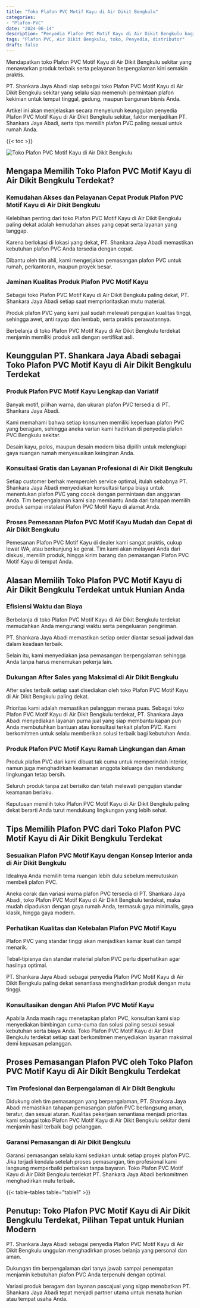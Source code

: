 ```yaml
---
title: "Toko Plafon PVC Motif Kayu di Air Dikit Bengkulu"
categories: 
- "Plafon-PVC"
date: "2024-06-14"
description: "Penyedia Plafon PVC Motif Kayu di Air Dikit Bengkulu bagi tempat tinggal, perkantoran, dan gerai. Material unggulan, variasi motif, pilihan warna modern, beserta servis pemasangan ditangani oleh tenaga ahli profesional serta kepastian resmi!|Servis penjualan Plafon PVC Motif Kayu di Air Dikit Bengkulu untuk kebutuhan tempat tinggal, office, maupun gerai, beserta material berkualitas dan pemasangan oleh tenaga ahli berpengalaman dan kepastian resmi.|Solusi Plafon PVC Motif Kayu di Air Dikit Bengkulu yang terpercaya bagi hunian, kantor, serta ritel, bersama plafon unggulan dan instalasi oleh tenaga ahli ahli serta jaminan resmi.|Distribusi Plafon PVC Motif Kayu di Air Dikit Bengkulu bagi tempat tinggal, kantor, serta toko, dengan material unggulan dan penempatan oleh teknisi ahli, dilengkapi beserta garansi resmi.}"
tags: "Plafon PVC, Air Dikit Bengkulu, toko, Penyedia, distributor"
draft: false
---
```


Mendapatkan toko Plafon PVC Motif Kayu di Air Dikit Bengkulu sekitar yang menawarkan produk terbaik serta pelayanan berpengalaman kini semakin praktis.

PT. Shankara Jaya Abadi siap sebagai toko Plafon PVC Motif Kayu di Air Dikit Bengkulu sekitar yang selalu siap memenuhi permintaan plafon kekinian untuk tempat tinggal, gedung, maupun bangunan bisnis Anda.

Artikel ini akan menjelaskan secara menyeluruh keunggulan penyedia Plafon PVC Motif Kayu di Air Dikit Bengkulu sekitar, faktor menjadikan PT. Shankara Jaya Abadi, serta tips memilih plafon PVC paling sesuai untuk rumah Anda.

{{< toc >}}

![Toko Plafon PVC Motif Kayu di Air Dikit Bengkulu](/images/Plafon-PVC/Toko-Plafon-PVC-Motif-Kayu-di-Air-Dikit-Bengkulu.png)


## Mengapa Memilih Toko Plafon PVC Motif Kayu di Air Dikit Bengkulu Terdekat?

### Kemudahan Akses dan Pelayanan Cepat Produk Plafon PVC Motif Kayu di Air Dikit Bengkulu

Kelebihan penting dari toko Plafon PVC Motif Kayu di Air Dikit Bengkulu paling dekat adalah kemudahan akses yang cepat serta layanan yang tanggap.

Karena berlokasi di lokasi yang dekat, PT. Shankara Jaya Abadi memastikan kebutuhan plafon PVC Anda tersedia dengan cepat.

Dibantu oleh tim ahli, kami mengerjakan pemasangan plafon PVC untuk rumah, perkantoran, maupun proyek besar.

### Jaminan Kualitas Produk Plafon PVC Motif Kayu

Sebagai toko Plafon PVC Motif Kayu di Air Dikit Bengkulu paling dekat, PT. Shankara Jaya Abadi setiap saat memprioritaskan mutu material.

Produk plafon PVC yang kami jual sudah melewati pengujian kualitas tinggi, sehingga awet, anti rayap dan lembab, serta praktis perawatannya.

Berbelanja di toko Plafon PVC Motif Kayu di Air Dikit Bengkulu terdekat menjamin memiliki produk asli dengan sertifikat asli.

## Keunggulan PT. Shankara Jaya Abadi sebagai Toko Plafon PVC Motif Kayu di Air Dikit Bengkulu Terdekat

### Produk Plafon PVC Motif Kayu Lengkap dan Variatif

Banyak motif, pilihan warna, dan ukuran plafon PVC tersedia di PT. Shankara Jaya Abadi.

Kami memahami bahwa setiap konsumen memiliki keperluan plafon PVC yang beragam, sehingga aneka varian kami hadirkan di penyedia plafon PVC Bengkulu sekitar.

Desain kayu, polos, maupun desain modern bisa dipilih untuk melengkapi gaya ruangan rumah menyesuaikan keinginan Anda.

### Konsultasi Gratis dan Layanan Profesional di Air Dikit Bengkulu

Setiap customer berhak memperoleh service optimal, itulah sebabnya PT. Shankara Jaya Abadi menyediakan konsultasi tanpa biaya untuk menentukan plafon PVC yang cocok dengan permintaan dan anggaran Anda. Tim berpengalaman kami siap membantu Anda dari tahapan memilih produk sampai instalasi Plafon PVC Motif Kayu di alamat Anda.

### Proses Pemesanan Plafon PVC Motif Kayu Mudah dan Cepat di Air Dikit Bengkulu

Pemesanan Plafon PVC Motif Kayu di dealer kami sangat praktis, cukup lewat WA, atau berkunjung ke gerai. Tim kami akan melayani Anda dari diskusi, memilih produk, hingga kirim barang dan pemasangan Plafon PVC Motif Kayu di tempat Anda.

## Alasan Memilih Toko Plafon PVC Motif Kayu di Air Dikit Bengkulu Terdekat untuk Hunian Anda

### Efisiensi Waktu dan Biaya

Berbelanja di toko Plafon PVC Motif Kayu di Air Dikit Bengkulu terdekat memudahkan Anda mengurangi waktu serta pengeluaran pengiriman.

PT. Shankara Jaya Abadi memastikan setiap order diantar sesuai jadwal dan dalam keadaan terbaik.

Selain itu, kami menyediakan jasa pemasangan berpengalaman sehingga Anda tanpa harus menemukan pekerja lain.

### Dukungan After Sales yang Maksimal di Air Dikit Bengkulu

After sales terbaik setiap saat disediakan oleh toko Plafon PVC Motif Kayu di Air Dikit Bengkulu paling dekat.

Prioritas kami adalah memastikan pelanggan merasa puas. Sebagai toko Plafon PVC Motif Kayu di Air Dikit Bengkulu terdekat, PT. Shankara Jaya Abadi menyediakan layanan purna jual yang siap membantu kapan pun Anda membutuhkan bantuan atau konsultasi terkait plafon PVC. Kami berkomitmen untuk selalu memberikan solusi terbaik bagi kebutuhan Anda.

### Produk Plafon PVC Motif Kayu Ramah Lingkungan dan Aman

Produk plafon PVC dari kami dibuat tak cuma untuk memperindah interior, namun juga menghadirkan keamanan anggota keluarga dan mendukung lingkungan tetap bersih.

Seluruh produk tanpa zat berisiko dan telah melewati pengujian standar keamanan berlaku.

Keputusan memilih toko Plafon PVC Motif Kayu di Air Dikit Bengkulu paling dekat berarti Anda turut mendukung lingkungan yang lebih sehat.

## Tips Memilih Plafon PVC dari Toko Plafon PVC Motif Kayu di Air Dikit Bengkulu Terdekat

### Sesuaikan Plafon PVC Motif Kayu dengan Konsep Interior anda di Air Dikit Bengkulu

Idealnya Anda memilih tema ruangan lebih dulu sebelum memutuskan membeli plafon PVC.

Aneka corak dan variasi warna plafon PVC tersedia di PT. Shankara Jaya Abadi, toko Plafon PVC Motif Kayu di Air Dikit Bengkulu terdekat, maka mudah dipadukan dengan gaya rumah Anda, termasuk gaya minimalis, gaya klasik, hingga gaya modern.

### Perhatikan Kualitas dan Ketebalan Plafon PVC Motif Kayu

Plafon PVC yang standar tinggi akan menjadikan kamar kuat dan tampil menarik.

Tebal-tipisnya dan standar material plafon PVC perlu diperhatikan agar hasilnya optimal.

PT. Shankara Jaya Abadi sebagai penyedia Plafon PVC Motif Kayu di Air Dikit Bengkulu paling dekat senantiasa menghadirkan produk dengan mutu tinggi.

### Konsultasikan dengan Ahli Plafon PVC Motif Kayu

Apabila Anda masih ragu menetapkan plafon PVC, konsultan kami siap menyediakan bimbingan cuma-cuma dan solusi paling sesuai sesuai kebutuhan serta biaya Anda. Toko Plafon PVC Motif Kayu di Air Dikit Bengkulu terdekat setiap saat berkomitmen menyediakan layanan maksimal demi kepuasan pelanggan.

## Proses Pemasangan Plafon PVC oleh Toko Plafon PVC Motif Kayu di Air Dikit Bengkulu Terdekat

### Tim Profesional dan Berpengalaman di Air Dikit Bengkulu

Didukung oleh tim pemasangan yang berpengalaman, PT. Shankara Jaya Abadi memastikan tahapan pemasangan plafon PVC berlangsung aman, teratur, dan sesuai aturan. Kualitas pekerjaan senantiasa menjadi prioritas kami sebagai toko Plafon PVC Motif Kayu di Air Dikit Bengkulu sekitar demi menjamin hasil terbaik bagi pelanggan.

### Garansi Pemasangan di Air Dikit Bengkulu

Garansi pemasangan selalu kami sediakan untuk setiap proyek plafon PVC. Jika terjadi kendala setelah proses pemasangan, tim profesional kami langsung memperbaiki perbaikan tanpa bayaran. Toko Plafon PVC Motif Kayu di Air Dikit Bengkulu terdekat PT. Shankara Jaya Abadi berkomitmen menghadirkan mutu terbaik.

{{< table-tables table="table1" >}}

## Penutup: Toko Plafon PVC Motif Kayu di Air Dikit Bengkulu Terdekat, Pilihan Tepat untuk Hunian Modern

PT. Shankara Jaya Abadi sebagai penyedia Plafon PVC Motif Kayu di Air Dikit Bengkulu unggulan menghadirkan proses belanja yang personal dan aman.

Dukungan tim berpengalaman dari tanya jawab sampai penempatan menjamin kebutuhan plafon PVC Anda terpenuhi dengan optimal.

Variasi produk beragam dan layanan pascajual yang sigap menobatkan PT. Shankara Jaya Abadi tepat menjadi partner utama untuk menata hunian atau tempat usaha Anda.